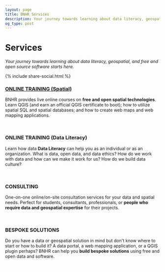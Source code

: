 ```yaml
---
layout: page
title: BNHR Services
description: Your journey towards learning about data literacy, geospatial, and free and open source software starts here.
og_type: post
---
```

# Services
*Your journey towards learning about data literacy, geospatial, and free and open source software starts here.*

<div class="pb-4">
    {% include share-social.html %}
</div>

<div class="row">
    <div class="col-12 col-lg-6">
        <h3><a class="bnhr-link" href="{{ site.baseur}}/services/training/spatial">ONLINE TRAINING (Spatial)</a></h3>
        <p class="pr-4">
        BNHR provides live online courses on <strong>free and open spatial technologies</strong>. Learn QGIS (and earn an official QGIS certificate to boot); how to utilize spatial SQL and spatial databases; and how to create web maps and web mapping applications. 
        </p>
        <div class="d-flex justify-content-start pt-2 pb-4 mb-4">
        <a href="{{ site.baseurl }}/services/training/spatial"
        class="btn bnhr-link-bg col-sm-12 col-md-6" style="color: white;" role="button"
        aria-disabled="true"><strong>View Course Offerings</strong></a>
        </div>
    </div>
    <div class="col-12 col-lg-6">
        <h3><a class="bnhr-link">ONLINE TRAINING (Data Literacy)</a></h3>
        <p class="pr-4">
        Learn how data <strong>Data Literacy</strong> can help you as an individual or as an organization. What is data, open data, and data ethics? How do we work with data and how can we make it work for us? How do we build data culture?
        </p>
        <div class="d-flex justify-content-start pt-2 pb-4 mb-4">
        <a href="{{ site.baseurl }}/services/training/data-literacy"
        class="btn bnhr-link-bg col-sm-12 col-md-6" style="color: white;" role="button"
        aria-disabled="true"><strong>View Course Offerings</strong></a>
        </div>
    </div>
    <div class="col-12 col-lg-6">
        <h3><a class="bnhr-link">CONSULTING</a></h3>
        <p class="pr-4">
        One-on-one online/on-site consultation services for your data and spatial needs. Perfect for students, consultants, professionals, or <strong>people who require data and geospatial expertise</strong> for their projects.
        </p>
        <div class="d-flex justify-content-start pt-2 pb-4 mb-4">
        <a href="{{ site.baseurl }}/#contact"
        class="btn bnhr-link-bg col-sm-12 col-md-6" style="color: white;" role="button"
        aria-disabled="true"><strong>Contact me</strong></a>
        </div>
    </div>
    <div class="col-12 col-lg-6">
        <h3><a class="bnhr-link">BESPOKE SOLUTIONS</a></h3>
        <p class="pr-4">
        Do you have a data or geospatial solution in mind but don't know where to start or how to build it? A data portal, a web mapping application, or a QGIS plugin perhaps? BNHR can help you <strong>build bespoke solutions</strong> using free and open data and software.
        </p>
        <div class="d-flex justify-content-start pt-2 pb-4 mb-4">
        <a href="{{ site.baseurl }}/#contact"
        class="btn bnhr-link-bg col-sm-12 col-md-6" style="color: white;" role="button"
        aria-disabled="true"><strong>Contact me</strong></a>
        </div>
    </div>
</div>